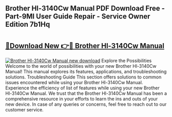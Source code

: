 ## Brother Hl-3140Cw Manual PDF Download Free - Part-9Ml User Guide Repair - Service Owner Edition 7b1Hq

# <h2><a href="http://bc34635.oget.top/?id=Brother+Hl-3140Cw+Manual">🔗Download New 👉🔴 Brother Hl-3140Cw Manual</a></h2>

[![Brother Hl-3140Cw Manual new download](https://i.imgur.com/5g1atiW.png)](http://bc34635.oget.top/?id=Brother+Hl-3140Cw+Manual)
Explore the Possibilities Welcome to the world of possibilities with your new Brother Hl-3140Cw Manual! This manual explores its features, applications, and troubleshooting solutions. Troubleshooting Guide This section offers solutions to common issues encountered while using your Brother Hl-3140Cw Manual. Experience the efficiency of list of features while using your new Brother Hl-3140Cw Manual. We trust that the Brother Hl-3140Cw Manual has been a comprehensive resource in your efforts to learn the ins and outs of your new device. In case of any queries or concerns, feel free to reach out to our customer service.
